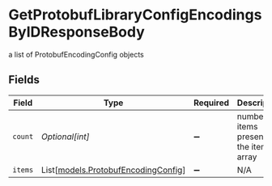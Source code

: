 # GetProtobufLibraryConfigEncodingsByIDResponseBody

a list of ProtobufEncodingConfig objects


## Fields

| Field                                                                      | Type                                                                       | Required                                                                   | Description                                                                |
| -------------------------------------------------------------------------- | -------------------------------------------------------------------------- | -------------------------------------------------------------------------- | -------------------------------------------------------------------------- |
| `count`                                                                    | *Optional[int]*                                                            | :heavy_minus_sign:                                                         | number of items present in the items array                                 |
| `items`                                                                    | List[[models.ProtobufEncodingConfig](../models/protobufencodingconfig.md)] | :heavy_minus_sign:                                                         | N/A                                                                        |